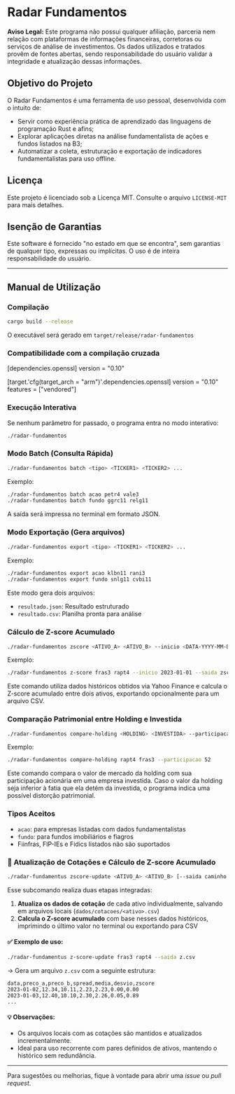 # Radar Fundamentos

**Aviso Legal:** Este programa não possui qualquer afiliação, parceria nem relação com plataformas de informações financeiras, corretoras ou serviços de análise de investimentos. Os dados utilizados e tratados provêm de fontes abertas, sendo responsabilidade do usuário validar a integridade e atualização dessas informações.

## Objetivo do Projeto

O Radar Fundamentos é uma ferramenta de uso pessoal, desenvolvida com o intuito de:

* Servir como experiência prática de aprendizado das linguagens de programação Rust e afins;
* Explorar aplicações diretas na análise fundamentalista de ações e fundos listados na B3;
* Automatizar a coleta, estruturação e exportação de indicadores fundamentalistas para uso offline.

## Licença

Este projeto é licenciado sob a Licença MIT. Consulte o arquivo `LICENSE-MIT` para mais detalhes.

## Isenção de Garantias

Este software é fornecido "no estado em que se encontra", sem garantias de qualquer tipo, expressas ou implícitas. O uso é de inteira responsabilidade do usuário.

---

## Manual de Utilização

### Compilação

```bash
cargo build --release
```

O executável será gerado em `target/release/radar-fundamentos`

### Compatibilidade com a compilação cruzada

[dependencies.openssl]
version = "0.10"

[target.'cfg(target_arch = "arm")'.dependencies.openssl]
version = "0.10"
features = ["vendored"]


### Execução Interativa

Se nenhum parâmetro for passado, o programa entra no modo interativo:

```bash
./radar-fundamentos
```

### Modo Batch (Consulta Rápida)

```bash
./radar-fundamentos batch <tipo> <TICKER1> <TICKER2> ...
```

Exemplo:

```bash
./radar-fundamentos batch acao petr4 vale3
./radar-fundamentos batch fundo ggrc11 relg11
```

A saída será impressa no terminal em formato JSON.

### Modo Exportação (Gera arquivos)

```bash
./radar-fundamentos export <tipo> <TICKER1> <TICKER2> ...
```

Exemplo:

```bash
./radar-fundamentos export acao klbn11 rani3
./radar-fundamentos export fundo snlg11 cvbi11
```

Este modo gera dois arquivos:

* `resultado.json`: Resultado estruturado
* `resultado.csv`: Planilha pronta para análise

### Cálculo de Z-score Acumulado

```bash
./radar-fundamentos zscore <ATIVO_A> <ATIVO_B> --inicio <DATA-YYYY-MM-DD> [--saida caminho.csv]
```

Exemplo:

```bash
./radar-fundamentos z-score fras3 rapt4 --inicio 2023-01-01 --saida zscore.csv
```

Este comando utiliza dados históricos obtidos via Yahoo Finance e calcula o Z-score acumulado entre dois ativos, exportando opcionalmente para um arquivo CSV.

### Comparação Patrimonial entre Holding e Investida

```bash
./radar-fundamentos compare-holding <HOLDING> <INVESTIDA> --participacao <PORCENTAGEM>
```

Exemplo:

```bash
./radar-fundamentos compare-holding rapt4 fras3 --participacao 52
```

Este comando compara o valor de mercado da holding com sua participação acionária em uma empresa investida. Caso o valor da holding seja inferior à fatia que ela detém da investida, o programa indica uma possível distorção patrimonial.

### Tipos Aceitos

* `acao`: para empresas listadas com dados fundamentalistas
* `fundo`: para fundos imobiliários e fiagros
* Fiinfras, FIP-IEs e Fidics listados não são suportados

### 🔄 Atualização de Cotações e Cálculo de Z-score Acumulado

```bash
./radar-fundamentus zscore-update <ATIVO_A> <ATIVO_B> [--saida caminho.csv]
```

Esse subcomando realiza duas etapas integradas:

1. **Atualiza os dados de cotação** de cada ativo individualmente, salvando em arquivos locais (`dados/cotacoes/<ativo>.csv`)
2. **Calcula o Z-score acumulado** com base nesses dados históricos, imprimindo o último valor no terminal ou exportando para CSV

#### ✅ Exemplo de uso:

```bash
./radar-fundamentus z-score-update fras3 rapt4 --saida z.csv
```

→ Gera um arquivo `z.csv` com a seguinte estrutura:

```csv
data,preco_a,preco_b,spread,media,desvio,zscore
2023-01-02,12.34,10.11,2.23,2.23,0.00,0.00
2023-01-03,12.40,10.10,2.30,2.26,0.05,0.89
...
```

#### 💡 Observações:
- Os arquivos locais com as cotações são mantidos e atualizados incrementalmente.
- Ideal para uso recorrente com pares definidos de ativos, mantendo o histórico sem redundância.


---

Para sugestões ou melhorias, fique à vontade para abrir uma *issue* ou *pull request*.
